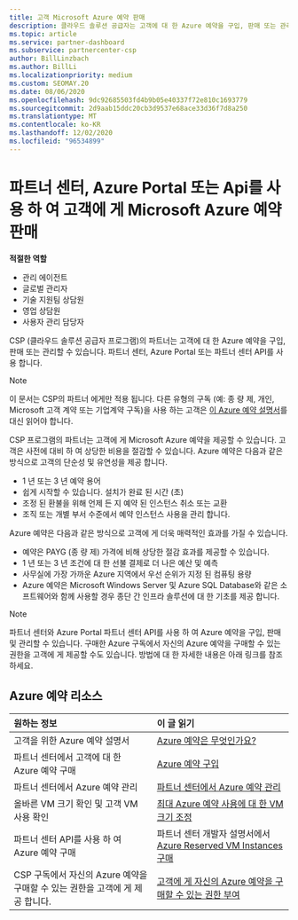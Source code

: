 ```yaml
---
title: 고객 Microsoft Azure 예약 판매
description: 클라우드 솔루션 공급자는 고객에 대 한 Azure 예약을 구입, 판매 또는 관리할 수 있습니다. 파트너 센터, Azure Portal 또는 파트너 센터 API를 사용 합니다.
ms.topic: article
ms.service: partner-dashboard
ms.subservice: partnercenter-csp
author: BillLinzbach
ms.author: BillLi
ms.localizationpriority: medium
ms.custom: SEOMAY.20
ms.date: 08/06/2020
ms.openlocfilehash: 9dc92685503fd4b9b05e40337f72e810c1693779
ms.sourcegitcommit: 2d9aab15ddc20cb3d9537e68ace33d36f7d8a250
ms.translationtype: MT
ms.contentlocale: ko-KR
ms.lasthandoff: 12/02/2020
ms.locfileid: "96534899"
---
```

# <a name="sell-microsoft-azure-reservations-to-customers-using-partner-center-the-azure-portal-or-apis"></a>파트너 센터, Azure Portal 또는 Api를 사용 하 여 고객에 게 Microsoft Azure 예약 판매

**적절한 역할**

- 관리 에이전트
- 글로벌 관리자
- 기술 지원팀 상담원
- 영업 상담원
- 사용자 관리 담당자

CSP (클라우드 솔루션 공급자 프로그램)의 파트너는 고객에 대 한 Azure 예약을 구입, 판매 또는 관리할 수 있습니다. 파트너 센터, Azure Portal 또는 파트너 센터 API를 사용 합니다.

> [!NOTE]
> 이 문서는 CSP의 파트너 에게만 적용 됩니다. 다른 유형의 구독 (예: 종 량 제, 개인, Microsoft 고객 계약 또는 기업계약 구독)을 사용 하는 고객은 [이 Azure 예약 설명서](/azure/cost-management-billing/reservations)를 대신 읽어야 합니다.

CSP 프로그램의 파트너는 고객에 게 Microsoft Azure 예약을 제공할 수 있습니다. 고객은 사전에 대비 하 여 상당한 비용을 절감할 수 있습니다. Azure 예약은 다음과 같은 방식으로 고객의 단순성 및 유연성을 제공 합니다.

- 1 년 또는 3 년 예약 용어
- 쉽게 시작할 수 있습니다. 설치가 완료 된 시간 (초)
- 조정 된 환불을 위해 언제 든 지 예약 된 인스턴스 취소 또는 교환
- 조직 또는 개별 부서 수준에서 예약 인스턴스 사용을 관리 합니다.

Azure 예약은 다음과 같은 방식으로 고객에 게 더욱 매력적인 효과를 가질 수 있습니다.

- 예약은 PAYG (종 량 제) 가격에 비해 상당한 절감 효과를 제공할 수 있습니다.
- 1 년 또는 3 년 조건에 대 한 선불 결제로 더 나은 예산 및 예측
- 사무실에 가장 가까운 Azure 지역에서 우선 순위가 지정 된 컴퓨팅 용량
- Azure 예약은 Microsoft Windows Server 및 Azure SQL Database와 같은 소프트웨어와 함께 사용할 경우 종단 간 인프라 솔루션에 대 한 기초를 제공 합니다.

>[!NOTE]
> 파트너 센터와 Azure Portal 파트너 센터 API를 사용 하 여 Azure 예약을 구입, 판매 및 관리할 수 있습니다. 구매한 Azure 구독에서 자신의 Azure 예약을 구매할 수 있는 권한을 고객에 게 제공할 수도 있습니다. 방법에 대 한 자세한 내용은 아래 링크를 참조 하세요.

## <a name="azure-reservations-resources"></a>Azure 예약 리소스

|**원하는 정보**   |**이 글 읽기**    |
|:-----------------------------|:-----------------|
| 고객을 위한 Azure 예약 설명서 | [Azure 예약은 무엇인가요?](/azure/billing/billing-save-compute-costs-reservations)
|파트너 센터에서 고객에 대 한 Azure 예약 구매   |[Azure 예약 구입](azure-reservations-buying.md)
|파트너 센터에서 Azure 예약 관리 | [파트너 센터에서 Azure 예약 관리](azure-reservations-manage.md)
|올바른 VM 크기 확인 및 고객 VM 사용 확인   |[최대 Azure 예약 사용에 대 한 VM 크기 조정](azure-usage.md)   |
|파트너 센터 API를 사용 하 여 Azure 예약 구매 | 파트너 센터 개발자 설명서에서 [Azure Reserved VM Instances 구매](/partner-center/develop/purchase-azure-reservations)   |
|CSP 구독에서 자신의 Azure 예약을 구매할 수 있는 권한을 고객에 게 제공 합니다. | [고객에 게 자신의 Azure 예약을 구매할 수 있는 권한 부여](give-customers-permission.md)   |